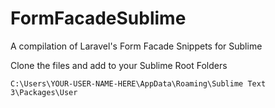 # FormFacadeSublime
A compilation of Laravel's Form Facade Snippets for Sublime

Clone the files and add to your Sublime Root Folders
```
C:\Users\YOUR-USER-NAME-HERE\AppData\Roaming\Sublime Text 3\Packages\User
```